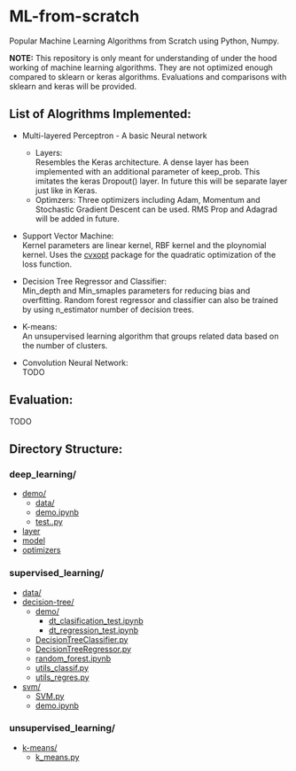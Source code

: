 # ML-from-scratch
Popular Machine Learning Algorithms from Scratch using Python, Numpy.  
  
  
**NOTE:** This repository is only meant for understanding of under the hood working of machine learning algorithms. They are not optimized enough compared to sklearn or keras algorithms. Evaluations and comparisons with sklearn and keras will be provided.

## List of Alogrithms Implemented:  

* Multi-layered Perceptron - A basic Neural network
    * Layers:  
    Resembles the Keras architecture. A dense layer has been implemented with an additional parameter of keep_prob. This imitates the keras Dropout() layer. In future this will be separate layer just like in Keras.
    * Optimzers:
    Three optimizers including Adam, Momentum and Stochastic Gradient Descent can be used. RMS Prop and Adagrad will be added in future.

* Support Vector Machine:  
Kernel parameters are linear kernel, RBF kernel and the ploynomial kernel. Uses the [cvxopt](https://cvxopt.org/) package for the quadratic optimization of the loss function.

* Decision Tree Regressor and Classifier:  
Min_depth and Min_smaples parameters for reducing bias and overfitting. Random forest regressor and classifier can also be trained by using n_estimator number of decision trees.

* K-means:  
An unsupervised learning algorithm that groups related data based on the number of clusters.

* Convolution Neural Network:  
    TODO
    
## Evaluation:
TODO


## Directory Structure:

### deep_learning/

* [demo/](./deep_learning/demo)
  * [data/](./deep_learning/demo/data)
  * [demo.ipynb](./deep_learning/demo/demo.ipynb)
  * [test..py](./deep_learning/demo/test..py)
* [layer](./deep_learning/layer.py)
* [model](./deep_learning/model.py)
* [optimizers](./deep_learning/optimizers.py)

### supervised_learning/

* [data/](./supervised_learning/data)
* [decision-tree/](./supervised_learning/decision-tree)
  * [demo/](./supervised_learning/decision-tree/demo)
    * [dt_clasification_test.ipynb](./supervised_learning/decision-tree/demo/dt_clasification_test.ipynb)
    * [dt_regression_test.ipynb](./supervised_learning/decision-tree/demo/dt_regression_test.ipynb)
  * [DecisionTreeClassifier.py](./supervised_learning/decision-tree/DecisionTreeClassifier.py)
  * [DecisionTreeRegressor.py](./supervised_learning/decision-tree/DecisionTreeRegressor.py)
  * [random_forest.ipynb](./supervised_learning/decision-tree/random_forest.ipynb)
  * [utils_classif.py](./supervised_learning/decision-tree/utils_classif.py)
  * [utils_regres.py](./supervised_learning/decision-tree/utils_regres.py)
* [svm/](./supervised_learning/svm)
  * [SVM.py](./supervised_learning/svm/SVM.py)
  * [demo.ipynb](./supervised_learning/svm/demo.ipynb)

### unsupervised_learning/
* [k-means/](./unsupervised_learning/k-means)
  * [k_means.py](./unsupervised_learning/k-means/k_means.py)



